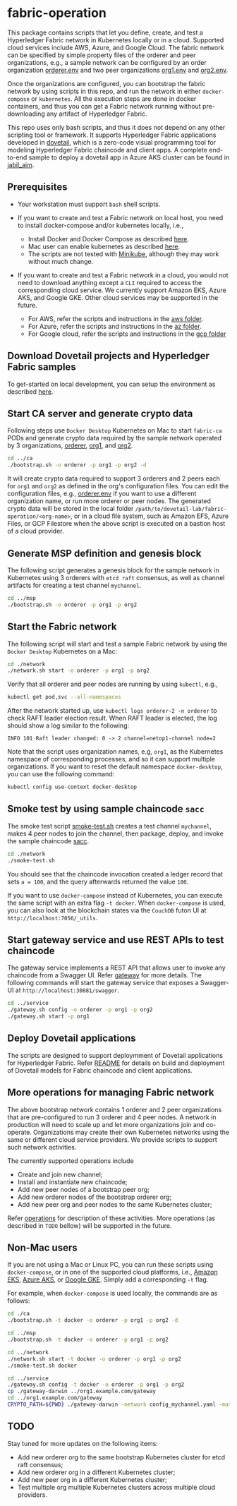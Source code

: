 # fabric-operation

This package contains scripts that let you define, create, and test a Hyperledger Fabric network in Kubernetes locally or in a cloud. Supported cloud services include AWS, Azure, and Google Cloud. The fabric network can be specified by simple property files of the orderer and peer organizations, e.g., a sample network can be configured by an order organization [orderer.env](./config/orderer.env) and two peer organizations [org1.env](./config/org1.env) and [org2.env](.config/org2.env).

Once the organizations are configured, you can bootstrap the fabric network by using scripts in this repo, and run the network in either `docker-compose` or `kubernetes`. All the execution steps are done in docker containers, and thus you can get a Fabric network running without pre-downloading any artifact of Hyperledger Fabric.

This repo uses only bash scripts, and thus it does not depend on any other scripting tool or framework. It supports Hyperledger Fabric applications developed in [dovetail](https://github.com/dovetail-lab/dovetail), which is a zero-code visual programming tool for modeling Hyperledger Fabric chaincode and client apps. A complete end-to-end sample to deploy a dovetail app in Azure AKS cluster can be found in [jabil_aim](https://github.com/dovetail-lab/fabric-samples/tree/master/jabil-aim).

## Prerequisites

- Your workstation must support `bash` shell scripts.
- If you want to create and test a Fabric network on local host, you need to install docker-compose and/or kubernetes locally, i.e.,
  - Install Docker and Docker Compose as described [here](https://docs.docker.com/compose/install/).
  - Mac user can enable kubernetes as described [here](https://docs.docker.com/docker-for-mac/#kubernetes).
  - The scripts are not tested with [Minikube](https://kubernetes.io/docs/tasks/tools/install-minikube/), although they may work without much change.
- If you want to create and test a Fabric network in a cloud, you would not need to download anything except a `CLI` required to access the corresponding cloud service. We currently support Amazon EKS, Azure AKS, and Google GKE. Other cloud services may be supported in the future.

  - For AWS, refer the scripts and instructions in the [aws folder](./aws).
  - For Azure, refer the scripts and instructions in the [az folder](./az).
  - For Google cloud, refer the scripts and instructions in the [gcp folder](./gcp)

## Download Dovetail projects and Hyperledger Fabric samples

To get-started on local development, you can setup the environment as described [here](https://github.com/dovetail-lab/fabric-cli/blob/master/README.md).

## Start CA server and generate crypto data

Following steps use `Docker Desktop` Kubernetes on Mac to start `fabric-ca` PODs and generate crypto data required by the sample network operated by 3 organizations, [orderer](./config/orderer.env), [org1](./config/org1.env), and [org2](./config/org1.env).

```bash
cd ../ca
./bootstrap.sh -o orderer -p org1 -p org2 -d
```

It will create crypto data required to support 3 orderers and 2 peers each for `org1` and `org2` as defined in the org's configuration files. You can edit the configuration files, e.g., [orderer.env](./config/orderer.env) if you want to use a different organization name, or run more orderer or peer nodes. The generated crypto data will be stored in the local folder `/path/to/dovetail-lab/fabric-operation/<org-name>`, or in a cloud file system, such as Amazon EFS, Azure Files, or GCP Filestore when the above script is executed on a bastion host of a cloud provider.

## Generate MSP definition and genesis block

The following script generates a genesis block for the sample network in Kubernetes using 3 orderers with `etcd raft` consensus, as well as channel artifacts for creating a test channel `mychannel`.

```bash
cd ../msp
./bootstrap.sh -o orderer -p org1 -p org2
```

## Start the Fabric network

The following script will start and test a sample Fabric network by using the `Docker Desktop` Kubernetes on a Mac:

```bash
cd ./network
./network.sh start -o orderer -p org1 -p org2
```

Verify that all orderer and peer nodes are running by using `kubectl`, e.g.,

```bash
kubectl get pod,svc --all-namespaces
```

After the network started up, use `kubectl logs orderer-2 -n orderer` to check RAFT leader election result. When RAFT leader is elected, the log should show a log similar to the following:

```
INFO 101 Raft leader changed: 0 -> 2 channel=netop1-channel node=2
```

Note that the script uses organization names, e.g, `org1`, as the Kubernetes namespace of corresponding processes, and so it can support multiple organizations. If you want to reset the default namespace `docker-desktop`, you can use the following command:

```bash
kubectl config use-context docker-desktop
```

## Smoke test by using sample chaincode `sacc`

The smoke test script [smoke-test.sh](./network/smoke-test.sh) creates a test channel `mychannel`, makes 4 peer nodes to join the channel, then package, deploy, and invoke the sample chaincode [sacc](https://github.com/hyperledger/fabric-samples/tree/master/chaincode/sacc).

```bash
cd ./network
./smoke-test.sh
```

You should see that the chaincode invocation created a ledger record that sets `a = 100`, and the query afterwards returned the value `100`.

If you want to use `docker-compose` instead of Kubernetes, you can execute the same script with an extra flag `-t docker`. When `docker-compose` is used, you can also look at the blockchain states via the `CouchDB` futon UI at `http://localhost:7056/_utils`.

## Start gateway service and use REST APIs to test chaincode

The gateway service implements a REST API that allows user to invoke any chaincode from a Swagger UI. Refer [gateway](./service/README.md) for more details. The following commands will start the gateway service that exposes a Swagger-UI at `http://localhost:30081/swagger`.

```bash
cd ../service
./gateway.sh config -o orderer -p org1 -p org2
./gateway.sh start -p org1
```

## Deploy Dovetail applications

The scripts are designed to support deploymment of Dovetail applications for Hyperledger Fabric. Refer [README](./dovetail/README.md) for details on build and deployment of Dovetail models for Fabric chaincode and client applications.

## More operations for managing Fabric network

The above bootstrap network contains 1 orderer and 2 peer organizations that are pre-configured to run 3 orderer and 4 peer nodes. A network in production will need to scale up and let more organizations join and co-operate. Organizations may create their own Kubernetes networks using the same or different cloud service providers. We provide scripts to support such network activities.

The currently supported operations include

- Create and join new channel;
- Install and instantiate new chaincode;
- Add new peer nodes of a bootstrap peer org;
- Add new orderer nodes of the bootstrap orderer org;
- Add new peer org and peer nodes to the same Kubernetes cluster;

Refer [operations](./operations.md) for description of these activities. More operations (as described in `TODO` bellow) will be supported in the future.

## Non-Mac users

If you are not using a Mac or Linux PC, you can run these scripts using `docker-compose`, or in one of the supported cloud platforms, i.e., [Amazon EKS](./aws), [Azure AKS](./aws), or [Google GKE](./gcp). Simply add a corresponding `-t` flag.

For example, when `docker-compose` is used locally, the commands are as follows:

```bash
cd ./ca
./bootstrap.sh -t docker -o orderer -p org1 -p org2 -d

cd ../msp
./bootstrap.sh -t docker -o orderer -p org1 -p org2

cd ../network
./network.sh start -t docker -o orderer -p org1 -p org2
./smoke-test.sh docker

cd ../service
./gateway.sh config -t docker -o orderer -p org1 -p org2
cp ./gateway-darwin ../org1.example.com/gateway
cd ../org1.example.com/gateway
CRYPTO_PATH=${PWD} ./gateway-darwin -network config_mychannel.yaml -matcher matchers.yaml -logtostderr -v 2
```

## TODO

Stay tuned for more updates on the following items:

- Add new orderer org to the same bootstrap Kubernetes cluster for etcd raft consensus;
- Add new orderer org in a different Kubernetes cluster;
- Add new peer org in a different Kubernetes cluster;
- Test multiple org multiple Kubernetes clusters across multiple cloud providers.
